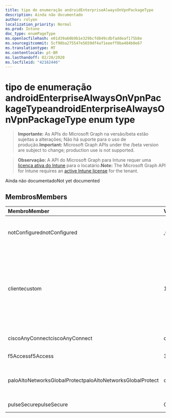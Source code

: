```yaml
---
title: tipo de enumeração androidEnterpriseAlwaysOnVpnPackageType
description: Ainda não documentado
author: rolyon
localization_priority: Normal
ms.prod: Intune
doc_type: enumPageType
ms.openlocfilehash: e01d39a60b9b1e329bcfd849cdbfaddeaf175b8e
ms.sourcegitcommit: 5cf98ba275547e5659df4af1eeeff0ba484b0e67
ms.translationtype: MT
ms.contentlocale: pt-BR
ms.lasthandoff: 02/20/2020
ms.locfileid: "42162446"
---
```

# <a name="androidenterprisealwaysonvpnpackagetype-enum-type"></a><span data-ttu-id="1a8fa-103">tipo de enumeração androidEnterpriseAlwaysOnVpnPackageType</span><span class="sxs-lookup"><span data-stu-id="1a8fa-103">androidEnterpriseAlwaysOnVpnPackageType enum type</span></span>

> <span data-ttu-id="1a8fa-104">**Importante:** As APIs do Microsoft Graph na versão/beta estão sujeitas a alterações; Não há suporte para o uso de produção.</span><span class="sxs-lookup"><span data-stu-id="1a8fa-104">**Important:** Microsoft Graph APIs under the /beta version are subject to change; production use is not supported.</span></span>

> <span data-ttu-id="1a8fa-105">**Observação:** A API do Microsoft Graph para Intune requer uma [licença ativa do Intune](https://go.microsoft.com/fwlink/?linkid=839381) para o locatário.</span><span class="sxs-lookup"><span data-stu-id="1a8fa-105">**Note:** The Microsoft Graph API for Intune requires an [active Intune license](https://go.microsoft.com/fwlink/?linkid=839381) for the tenant.</span></span>

<span data-ttu-id="1a8fa-106">Ainda não documentado</span><span class="sxs-lookup"><span data-stu-id="1a8fa-106">Not yet documented</span></span>

## <a name="members"></a><span data-ttu-id="1a8fa-107">Membros</span><span class="sxs-lookup"><span data-stu-id="1a8fa-107">Members</span></span>
|<span data-ttu-id="1a8fa-108">Membro</span><span class="sxs-lookup"><span data-stu-id="1a8fa-108">Member</span></span>|<span data-ttu-id="1a8fa-109">Valor</span><span class="sxs-lookup"><span data-stu-id="1a8fa-109">Value</span></span>|<span data-ttu-id="1a8fa-110">Descrição</span><span class="sxs-lookup"><span data-stu-id="1a8fa-110">Description</span></span>|
|:---|:---|:---|
|<span data-ttu-id="1a8fa-111">notConfigured</span><span class="sxs-lookup"><span data-stu-id="1a8fa-111">notConfigured</span></span>|<span data-ttu-id="1a8fa-112">,0</span><span class="sxs-lookup"><span data-stu-id="1a8fa-112">0</span></span>|<span data-ttu-id="1a8fa-113">Não configurado; Esse valor é ignorado.</span><span class="sxs-lookup"><span data-stu-id="1a8fa-113">Not configured; this value is ignored.</span></span>|
|<span data-ttu-id="1a8fa-114">cliente</span><span class="sxs-lookup"><span data-stu-id="1a8fa-114">custom</span></span>|<span data-ttu-id="1a8fa-115">1</span><span class="sxs-lookup"><span data-stu-id="1a8fa-115">1</span></span>|<span data-ttu-id="1a8fa-116">Nome do pacote personalizado, o profissionais pode fornecer o nome do pacote do cliente VPN que eles desejam usar.</span><span class="sxs-lookup"><span data-stu-id="1a8fa-116">Custom package name, the ITPro can supply the package name of the VPN client they want to use.</span></span>|
|<span data-ttu-id="1a8fa-117">ciscoAnyConnect</span><span class="sxs-lookup"><span data-stu-id="1a8fa-117">ciscoAnyConnect</span></span>|<span data-ttu-id="1a8fa-118">duas</span><span class="sxs-lookup"><span data-stu-id="1a8fa-118">2</span></span>|<span data-ttu-id="1a8fa-119">Cisco AnyConnect.</span><span class="sxs-lookup"><span data-stu-id="1a8fa-119">Cisco AnyConnect.</span></span>|
|<span data-ttu-id="1a8fa-120">f5Access</span><span class="sxs-lookup"><span data-stu-id="1a8fa-120">f5Access</span></span>|<span data-ttu-id="1a8fa-121">3D</span><span class="sxs-lookup"><span data-stu-id="1a8fa-121">3</span></span>|<span data-ttu-id="1a8fa-122">Acesso a F5.</span><span class="sxs-lookup"><span data-stu-id="1a8fa-122">F5 Access.</span></span>|
|<span data-ttu-id="1a8fa-123">paloAltoNetworksGlobalProtect</span><span class="sxs-lookup"><span data-stu-id="1a8fa-123">paloAltoNetworksGlobalProtect</span></span>|<span data-ttu-id="1a8fa-124">quatro</span><span class="sxs-lookup"><span data-stu-id="1a8fa-124">4</span></span>|<span data-ttu-id="1a8fa-125">GlobalProtect de redes de Palo Alto.</span><span class="sxs-lookup"><span data-stu-id="1a8fa-125">Palo Alto Networks GlobalProtect.</span></span>|
|<span data-ttu-id="1a8fa-126">pulseSecure</span><span class="sxs-lookup"><span data-stu-id="1a8fa-126">pulseSecure</span></span>|<span data-ttu-id="1a8fa-127">0,5</span><span class="sxs-lookup"><span data-stu-id="1a8fa-127">5</span></span>|<span data-ttu-id="1a8fa-128">Pulso seguro.</span><span class="sxs-lookup"><span data-stu-id="1a8fa-128">Pulse Secure.</span></span>|



